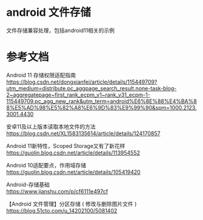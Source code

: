 # android 文件存储
文件存储兼容处理，包括android11相关的示例  






# 参考文档
Android 11 存储权限适配指南  
https://blog.csdn.net/dongxianfei/article/details/115449709?utm_medium=distribute.pc_aggpage_search_result.none-task-blog-2~aggregatepage~first_rank_ecpm_v1~rank_v31_ecpm-1-115449709.pc_agg_new_rank&utm_term=android%E6%8E%88%E4%BA%88%E5%AD%98%E5%82%A8%E6%9D%83%E9%99%90&spm=1000.2123.3001.4430  

安卓11及以上版本读取本地文件的方法  
https://blog.csdn.net/XL1583135614/article/details/124170857  

Android 11新特性，Scoped Storage又有了新花样  
https://guolin.blog.csdn.net/article/details/113954552  

Android 10适配要点，作用域存储  
https://guolin.blog.csdn.net/article/details/105419420  

Android-存储基础  
https://www.jianshu.com/p/cf6111e497cf  

【Android 文件管理】分区存储 ( 修改与删除图片文件 )
https://blog.51cto.com/u_14202100/5081402  

